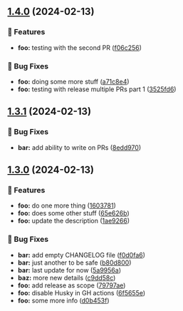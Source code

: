 ## [1.4.0](https://github.com/dbudwin/Testing/compare/v1.3.1...v1.4.0) (2024-02-13)


### 🚀 Features

* **foo:** testing with the second PR ([f06c256](https://github.com/dbudwin/Testing/commit/f06c2568a3413c5b2d26492c3dc432e2d10dad48))


### 🐞 Bug Fixes

* **foo:** doing some more stuff ([a71c8e4](https://github.com/dbudwin/Testing/commit/a71c8e4c0b58d77c1075518d9b635983a71b772b))
* **foo:** testing with release multiple PRs part 1 ([3525fd6](https://github.com/dbudwin/Testing/commit/3525fd66f5a4bf7511e36620b25fd4e5abc89322))

## [1.3.1](https://github.com/dbudwin/Testing/compare/v1.3.0...v1.3.1) (2024-02-13)


### 🐞 Bug Fixes

* **bar:** add ability to write on PRs ([8edd970](https://github.com/dbudwin/Testing/commit/8edd970b2454d0d9c5b22e13e84f82d8ec6abd04))

## [1.3.0](https://github.com/dbudwin/Testing/compare/v1.2.0...v1.3.0) (2024-02-13)


### 🚀 Features

* **foo:** do one more thing ([1603781](https://github.com/dbudwin/Testing/commit/16037811ed66633affa099cf80ba83c3bd71a7a6))
* **foo:** does some other stuff ([65e626b](https://github.com/dbudwin/Testing/commit/65e626bd5b2fde2c70c182ef80ded07966c30f05))
* **foo:** update the description ([1ae9266](https://github.com/dbudwin/Testing/commit/1ae9266ff77f6e59246e04f6f45484874f85a6c5))


### 🐞 Bug Fixes

* **bar:** add empty CHANGELOG file ([f0d0fa6](https://github.com/dbudwin/Testing/commit/f0d0fa6ad5a7a54de09e9fd6ee6ccc18038e651f))
* **bar:** just another to be safe ([b80d800](https://github.com/dbudwin/Testing/commit/b80d800267f97b7d8c7a4c3a0abe6f21544dcd7d))
* **bar:** last update for now ([5a9956a](https://github.com/dbudwin/Testing/commit/5a9956a162409d98dfe75640a23cce3d21fb169d))
* **baz:** more new details ([c9dd58c](https://github.com/dbudwin/Testing/commit/c9dd58c58597d23881ef9bd92397f7f7645618b2))
* **foo:** add release as scope ([79797ae](https://github.com/dbudwin/Testing/commit/79797ae68a406bd362a26b4f3aa248d8080427b6))
* **foo:** disable Husky in GH actions ([6f5655e](https://github.com/dbudwin/Testing/commit/6f5655e85b80ba2f6ac4b70801d58a23fa8f8f47))
* **foo:** some more info ([d0b453f](https://github.com/dbudwin/Testing/commit/d0b453fa4c163d834e1bafe0c629bda4e747246a))
